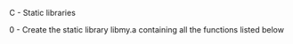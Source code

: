 C - Static libraries

0 - Create the static library libmy.a containing all the functions listed below
